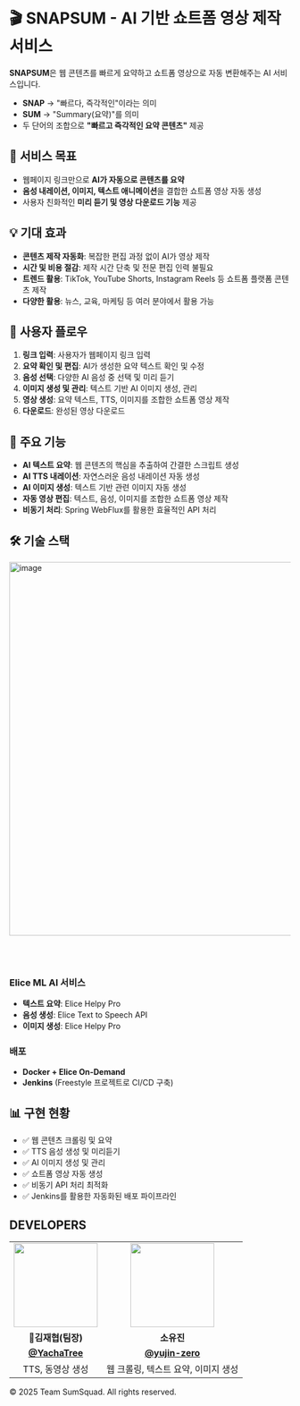 # 🎬 SNAPSUM - AI 기반 쇼트폼 영상 제작 서비스

**SNAPSUM**은 웹 콘텐츠를 빠르게 요약하고 쇼트폼 영상으로 자동 변환해주는 AI 서비스입니다.
- **SNAP** → "빠르다, 즉각적인"이라는 의미
- **SUM** → "Summary(요약)"를 의미
- 두 단어의 조합으로 **"빠르고 즉각적인 요약 콘텐츠"** 제공

## 🎯 서비스 목표
- 웹페이지 링크만으로 **AI가 자동으로 콘텐츠를 요약**
- **음성 내레이션, 이미지, 텍스트 애니메이션**을 결합한 쇼트폼 영상 자동 생성
- 사용자 친화적인 **미리 듣기 및 영상 다운로드 기능** 제공

## 💡 기대 효과
- **콘텐츠 제작 자동화**: 복잡한 편집 과정 없이 AI가 영상 제작
- **시간 및 비용 절감**: 제작 시간 단축 및 전문 편집 인력 불필요
- **트렌드 활용**: TikTok, YouTube Shorts, Instagram Reels 등 쇼트폼 플랫폼 콘텐츠 제작
- **다양한 활용**: 뉴스, 교육, 마케팅 등 여러 분야에서 활용 가능

## 📌 사용자 플로우
1. **링크 입력**: 사용자가 웹페이지 링크 입력
2. **요약 확인 및 편집**: AI가 생성한 요약 텍스트 확인 및 수정
3. **음성 선택**: 다양한 AI 음성 중 선택 및 미리 듣기
4. **이미지 생성 및 관리**: 텍스트 기반 AI 이미지 생성, 관리
5. **영상 생성**: 요약 텍스트, TTS, 이미지를 조합한 쇼트폼 영상 제작
6. **다운로드**: 완성된 영상 다운로드

## 🚀 주요 기능
- **AI 텍스트 요약**: 웹 콘텐츠의 핵심을 추출하여 간결한 스크립트 생성
- **AI TTS 내레이션**: 자연스러운 음성 내레이션 자동 생성
- **AI 이미지 생성**: 텍스트 기반 관련 이미지 자동 생성
- **자동 영상 편집**: 텍스트, 음성, 이미지를 조합한 쇼트폼 영상 제작
- **비동기 처리**: Spring WebFlux를 활용한 효율적인 API 처리

## 🛠 기술 스택
<img width="668" alt="image" src="https://github.com/user-attachments/assets/6e5c9d67-9d66-480e-9856-1cf1cbbaa952" />


<br/><br/>

### Elice ML AI 서비스
- **텍스트 요약**: Elice Helpy Pro
- **음성 생성**: Elice Text to Speech API
- **이미지 생성**: Elice Helpy Pro

### 배포
- **Docker + Elice On-Demand**
- **Jenkins** (Freestyle 프로젝트로 CI/CD 구축)

## 📊 구현 현황
- ✅ 웹 콘텐츠 크롤링 및 요약
- ✅ TTS 음성 생성 및 미리듣기
- ✅ AI 이미지 생성 및 관리
- ✅ 쇼트폼 영상 자동 생성
- ✅ 비동기 API 처리 최적화
- ✅ Jenkins를 활용한 자동화된 배포 파이프라인

## DEVELOPERS

<table>
  <tr>
    <td align="center"><a href="https://github.com/YachaTree"><img src="https://avatars.githubusercontent.com/YachaTree" width="150px;" alt="">
    <td align="center"><a href="https://github.com/yujin-zero"><img src="https://avatars.githubusercontent.com/yujin-zero" width="150px;" alt="">
  </tr>
  <tr>
    <td align="center"><strong>🌟김재협(팀장)</strong></td>
    <td align="center"><strong>소유진</strong></td>
  </tr>
    <tr>
    <td align="center"><a href="https://github.com/YachaTree"><b>@YachaTree</b></td>
    <td align="center"><a href="https://github.com/yujin-zero"><b>@yujin-zero</b></td>
  </tr>
   <tr>
    <td align="center">TTS, 동영상 생성</td>
    <td align="center">웹 크롤링, 텍스트 요약, 이미지 생성</td>
  </tr>
</table>

© 2025 Team SumSquad. All rights reserved.
